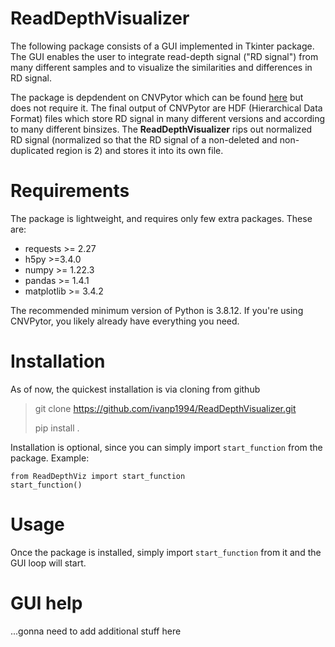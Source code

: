 # ReadDepthVisualizer
The following package consists of a GUI implemented in Tkinter package.
The GUI enables the user to integrate read-depth signal ("RD signal") from many different samples and to visualize the similarities and 
differences in RD signal.

The package is depdendent on CNVPytor which can be found [here](https://github.com/abyzovlab/CNVpytor.git) but does not require it.
The final output of CNVPytor are HDF (Hierarchical Data Format) files which store RD signal in many different versions and according to many different binsizes.
The **ReadDepthVisualizer** rips out normalized RD signal (normalized so that the RD signal of a non-deleted and non-duplicated region is 2) and stores it into 
its own file. 

# Requirements
The package is lightweight, and requires only few extra packages. These are:
* requests >= 2.27
* h5py >=3.4.0
* numpy >= 1.22.3
* pandas >= 1.4.1
* matplotlib >= 3.4.2

The recommended minimum version of Python is 3.8.12.
If you're using CNVPytor, you likely already have everything you need.

# Installation
As of now, the quickest installation is via cloning from github
> git clone https://github.com/ivanp1994/ReadDepthVisualizer.git
> 
> pip install .

Installation is optional, since you can simply import `start_function` from the package.
Example:
```
from ReadDepthViz import start_function
start_function()
```
# Usage
Once the package is installed, simply import `start_function` from it and the GUI loop will start.

# GUI help
...gonna need to add additional stuff here
